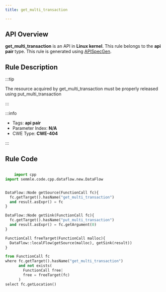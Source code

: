 ```yaml
---
title: get_multi_transaction

---
```



## API Overview
**get_multi_transaction** is an API in **Linux kernel**. This rule belongs to the **api pair** type. This rule is generated using [APISpecGen](../../tools/APISpecGen).
## Rule Description

:::tip

The resource acquired by get_multi_transaction must be properly released using put_multi_transaction

:::

:::info

- Tags: **api pair**
- Parameter Index: **N/A**
- CWE Type: **CWE-404**

:::

## Rule Code
```python

    import cpp
import semmle.code.cpp.dataflow.new.DataFlow


DataFlow::Node getSource(FunctionCall fc){
  fc.getTarget().hasName("get_multi_transaction")
  and result.asExpr() = fc
}

DataFlow::Node getSink(FunctionCall fc){
  fc.getTarget().hasName("put_multi_transaction")
  and result.asExpr() = fc.getArgument(0)
}

FunctionCall freeTarget(FunctionCall malloc){
  DataFlow::localFlow(getSource(malloc), getSink(result))
}

from FunctionCall fc
where fc.getTarget().hasName("get_multi_transaction")
      and not exists(
        FunctionCall free| 
        free = freeTarget(fc)
      )
select fc.getLocation()

    
```